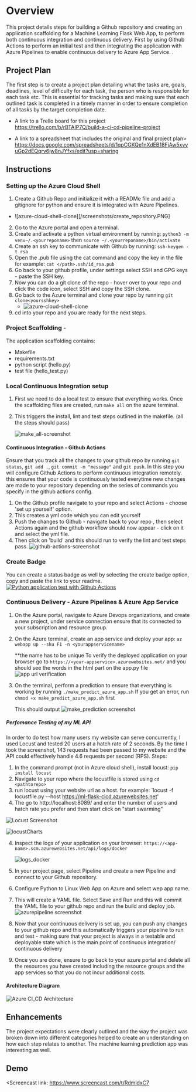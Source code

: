 # Overview

This project details steps for building a Github repository and creating an application scaffolding for a Machine Learning Flask Web App, to perform both continuous integration and continuous delivery. First by using Github Actions to perform an initial test and then integrating the application with Azure Pipelines to enable continuous delivery to Azure App Service. . 

## Project Plan
The first step is to create a project plan detailing what the tasks are, goals, deadlines, level of difficulty for each task, the person who is responsible for each task etc. This is essential for tracking tasks and making sure that each outlined task is completed in a timely manner in order to ensure completion of all tasks by the target completion date. 

* A link to a Trello board for this project
 https://trello.com/b/rBTAIP7Q/build-a-ci-cd-pipeline-project

* A link to a spreadsheet that includes the original and final project plan>
https://docs.google.com/spreadsheets/d/1qpCGKQe1nXdEB18FjAw5xvyuGp2dEQqrv6jw8nJYfxs/edit?usp=sharing

## Instructions
### Setting up the Azure Cloud Shell
  1. Create a Github Repo and initialize it with a READMe file and add a gitignore for python and ensure it is integrated with Azure Pipelines. 
  - ![azure-cloud-shell-clone][/screenshots/create_repository.PNG]
  
  2. Go to the Azure portal and open a terminal. 
  3. Create and activate a python virtual environment by running:
      `python3 -m venv~/.<yourreponame>`
       then
      `source ~/.<yourreponame>/bin/activate`
  4. Create an ssh key to communicate with Github by running:
      `ssh-keygen -t rsa`
  5. Open the .pub file using the cat command and copy the key in the file for example: 
      `cat </path>.ssh/id_rsa.pub`
  6. Go back to your github profile, under settings select SSH and GPG keys - paste the SSH key.
  7. Now you can do a git clone of the repo - hover over to your repo and click the code icon, select SSH and copy the SSH clone. 
  8. Go back to the Azure terminal and clone your repo by running
        `git clone<yoursshkey>`
      - ![azure-cloud-shell-clone](https://user-images.githubusercontent.com/41089682/111539218-9c4c5300-873b-11eb-800a-ad9744bdf5f6.PNG)
   10. cd into your repo and you are ready for the next steps.
 
 ### Project Scaffolding - 
  The application scaffolding contains:
  * Makefile 
  * requirements.txt
  * python script (hello.py)
  * test file (hello_test.py)
    
  ### Local Continuous Integration setup
   1. First we need to do a local test to ensure that everything works. Once the scaffolding files are created, run `make all` on the azure terminal.
   2. This triggers the install, lint and test steps outlined in the makefile. (all the steps should pass)
   
      ![make_all-screenshot](https://user-images.githubusercontent.com/41089682/111541573-aae83980-873e-11eb-9d0b-50382827ea9e.PNG)
      
  #### Continuous Integration - Github Actions
  Ensure that you track all the changes to your github repo by running `git status`, `git add .`, `git commit -m "message"` and `git push`.
  In this step you will configure Github Actions to perform continuous integration remotely. this ensures that your code is continuously tested everytime new changes are 
      made to your repository depending on the series of commands you specify in the github actions config. 
  1. On the Github profile navigate to your repo and select Actions - choose 'set up yourself' option.
  2. This creates a yml code which you can edit yourself
  3. Push the changes to Github - navigate back to your repo , then select Actions again and the github workflow should now appear - click on it and select the yml file.
  4. Then click on 'build' and this should run to verify the lint and test steps pass.
    ![github-actions-screenshot](https://user-images.githubusercontent.com/41089682/111696334-324ab100-8802-11eb-8a35-c862232efbea.PNG)
    
  ### Create Badge  
   You can create a status badge as well by selecting the create badge option, copy and paste the link to your readme. 
    [![Python application test with Github Actions](https://github.com/miriamwanjo/Udacity-Azure-CI-CD-Pipeline/actions/workflows/main.yml/badge.svg)](https://github.com/miriamwanjo/Udacity-Azure-CI-CD-Pipeline/actions/workflows/main.yml)
    
  ### Continuous Delivery - Azure Pipelines & Azure App Service
   1. On the Azure portal, navigate to Azure Devops organizations, and create a new project, under service connection ensure that its connected to your subscription and       resource group. 
   2. On the Azure terminal, create an app service and deploy your app:
          `az webapp up --sku F1 -n <yourappservicename>`
 
        **the name has to be unique
        To verify the deployed application on your browser go to
       `https://<your-appservice>.azurewebsites.net/` and you should see the words in the html part on the app.py file
       ![app url verification](https://user-images.githubusercontent.com/41089682/111698561-fa913880-8804-11eb-8041-24c3fdbc2c83.PNG)
      
   3. On the terminal, perform a prediction to ensure that everything is working by running 
        `./make_predict_azure_app.sh`
      If you get an error, run 
       `chmod +x make_predict_azure_app.sh` first
       
       This should output
       ![make_prediction screenshot](https://user-images.githubusercontent.com/41089682/111698903-61165680-8805-11eb-8f4a-a0c14e7b709c.PNG)
      
   ##### Perfomance Testing of my ML API 
   In order to do test how many users my website can serve concurrently, I used Locust and tested 20 users at a hatch rate of 2 seconds. By the time I took the screenshot, 143 requests had been passed to my website and the API could effectively handle 4.6 requests per second (RPS). 
   Steps:
   1. In the command prompt (not in Azure cloud shell), install locust: `pip install locust`
   2. Navigate to your repo where the locustfile is stored using `cd <pathtorepo>` 
   3. run locust using your website url as a host. for example: `locust -f locustfile.py --host https://ml-flask-cicd.azurewebsites.net'
   4. The go to http://localhost:8089/ and enter the number of users and hatch rate you prefer and then start click on "start swarming"
   
![Locust Screenshot](https://user-images.githubusercontent.com/41089682/112678807-67c25080-8e39-11eb-976f-1356ea33707c.PNG)

![locustCharts](https://user-images.githubusercontent.com/41089682/112678793-62650600-8e39-11eb-95e1-2a14cfe4f321.PNG)
       
   4. Inspect the logs of your application on your browser: `https://<app-name>.scm.azurewebsites.net/api/logs/docker`
   
       ![logs_docker](https://user-images.githubusercontent.com/41089682/111699415-147f4b00-8806-11eb-99fb-1c72a9f9b3ff.PNG)

   5. In your project page, select Pipeline and create a new Pipeline and connect to your Github repository.
   6. Configure Python to Linux Web App on Azure and select wep app name. 
   7. This will create a YAML file. Select Save and Run and this will commit the YAML file to your github repo and run the build and deploy job.
          ![azurepipeline screenshot](https://user-images.githubusercontent.com/41089682/111698636-0bda4500-8805-11eb-9438-75cf692f8d6d.PNG)
         
   8. Now that your continuous delivery is set up, you can push any changes to your github repo and this automatically triggers your pipeline to run and test - making sure that your project is always in a testable and deployable state which is the main point of continuous integration/ continuous delivery

   9. Once you are done, ensure to go back to your azure portal and delete all the resources you have created including the resource groups and the app services so that you do not incur additional costs. 
   
#### Architecture Diagram

   ![Azure CI_CD Architecture](https://user-images.githubusercontent.com/41089682/112881108-e5cc6480-9090-11eb-954c-5b1e452e1782.png)

## Enhancements

The project expectations were clearly outlined and the way the project was broken down into different categories helped to create an understanding on how each step relates to another. The machine learning prediction app was interesting as well. 

## Demo 

<Screencast link: https://www.screencast.com/t/RdmldxC7


